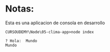 # Notas: 
Esta es una aplicacion de consola en desarrollo

```
CURSOUDEMY\Node\05-clima-app>node index

? Hola:  Mundo
Mundo

```